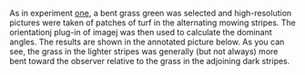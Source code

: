 As in experiment [one](experimentOne/README.md), a bent grass green was selected and high-resolution pictures were taken of patches of turf in the alternating mowing stripes.  The orientationj plug-in of imagej was then used to calculate the dominant angles.  The results are shown in the annotated picture below.  As you can see, the grass in the lighter stripes was generally (but not always) more bent toward the observer relative to the grass in the adjoining dark stripes. 
